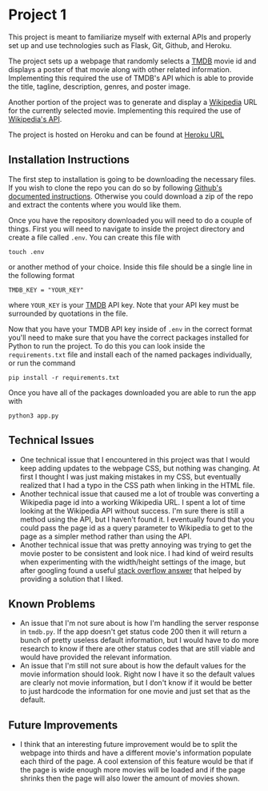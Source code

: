 # Project 1

This project is meant to familiarize myself with external APIs and properly set up and use technologies such as Flask, Git, Github, and Heroku.

The project sets up a webpage that randomly selects a [TMDB](https://www.themoviedb.org/?language=en-US) movie id and displays a poster of that movie along with other related information. Implementing this required the use of TMDB's API which is able to provide the title, tagline, description, genres, and poster image.

Another portion of the project was to generate and display a [Wikipedia](https://www.wikipedia.org) URL for the currently selected movie. Implementing this required the use of [Wikipedia's API](https://www.mediawiki.org/wiki/API:Main_page).

The project is hosted on Heroku and can be found at [Heroku URL](https://serene-woodland-90689.herokuapp.com)

## Installation Instructions

The first step to installation is going to be downloading the necessary files. If you wish to clone the repo you can do so by following [Github's documented instructions](https://docs.github.com/en/repositories/creating-and-managing-repositories/cloning-a-repository). Otherwise you could download a zip of the repo and extract the contents where you would like them.

Once you have the repository downloaded you will need to do a couple of things. First you will need to navigate to inside the project directory and create a file called `.env`. You can create this file with

```touch .env```

or another method of your choice. Inside this file should be a single line in the following format

```TMDB_KEY = "YOUR_KEY"```

where `YOUR_KEY` is your [TMDB](https://developers.themoviedb.org/3/getting-started/introduction) API key. Note that your API key must be surrounded by quotations in the file.

Now that you have your TMDB API key inside of `.env` in the correct format you'll need to make sure that you have the correct packages installed for Python to run the project. To do this you can look inside the `requirements.txt` file and install each of the named packages individually, or run the command

```pip install -r requirements.txt```

Once you have all of the packages downloaded you are able to run the app with

```python3 app.py```

## Technical Issues

- One technical issue that I encountered in this project was that I would keep adding updates to the webpage CSS, but nothing was changing. At first I thought I was just making mistakes in my CSS, but eventually realized that I had a typo in the CSS path when linking in the HTML file.
- Another technical issue that caused me a lot of trouble was converting a Wikipedia page id into a working Wikipedia URL. I spent a lot of time looking at the Wikipedia API without success. I'm sure there is still a method using the API, but I haven't found it. I eventually found that you could pass the page id as a query parameter to Wikipedia to get to the page as a simpler method rather than using the API.
- Another technical issue that was pretty annoying was trying to get the movie poster to be consistent and look nice. I had kind of weird results when experimenting with the width/height settings of the image, but after googling found a useful [stack overflow answer](https://stackoverflow.com/a/17183996) that helped by providing a solution that I liked.

## Known Problems

- An issue that I'm not sure about is how I'm handling the server response in `tmdb.py`. If the app doesn't get status code 200 then it will return a bunch of pretty useless default information, but I would have to do more research to know if there are other status codes that are still viable and would have provided the relevant information.
- An issue that I'm still not sure about is how the default values for the movie information should look. Right now I have it so the default values are clearly not movie information, but I don't know if it would be better to just hardcode the information for one movie and just set that as the default.

## Future Improvements

- I think that an interesting future improvement would be to split the webpage into thirds and have a different movie's information populate each third of the page. A cool extension of this feature would be that if the page is wide enough more movies will be loaded and if the page shrinks then the page will also lower the amount of movies shown.
